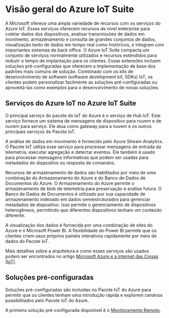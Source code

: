 <properties
	pageTitle="Visão geral do Microsoft Azure IoT Suite | Microsoft Azure"
	description="Isso fornecerá uma visão geral do Azure IoT Suite."
	services=""
	documentationCenter=".net"
	authors="aguilaaj"
	manager="timlt"
	editor=""/>

<tags
     ms.service="na"
     ms.devlang="na"
     ms.topic="article"
     ms.tgt_pltfrm="na"
     ms.workload="tbd"
     ms.date="10/06/2015"
     ms.author="araguila"/>

# Visão geral do Azure IoT Suite

A Microsoft oferece uma ampla variedade de recursos com os serviços do Azure IoT. Esses serviços oferecem recursos de nível enterprise para coletar dados dos dispositivos, analisar transmissões de dados em movimento, armazenamento e consulta de grandes conjuntos de dados, visualização tanto de dados em tempo real como históricos, e integram com importantes sistemas de back office. O Azure IoT Suite compacta um conjunto de serviços normalmente utilizados e recursos estendidos para reduzir o tempo de implantação para os clientes. Essas extensões incluem soluções pré-configuradas que oferecem a implementação de base dos padrões mais comuns de solução. Combinado com os kits de desenvolvimento de software (software development kit, SDKs) IoT, os clientes podem personalizar facilmente as soluções pré-configuradas ou aproveitá-las como exemplos para o desenvolvimento de novas soluções.

## Serviços do Azure IoT no Azure IoT Suite

O principal serviço do pacote do IoT do Azure é o serviço de Hub IoT. Este serviço fornece um sistema de mensagens de dispositivo para nuvem e de nuvem para serviço. Ele atua como gateway para a nuvem e os outros principais serviços do Pacote IoT.

A análise de dados em movimento é fornecido pelo Azure Stream Analytics. O Pacote IoT utiliza esse serviço para processar mensagens de entrada da telemetria, executar agregação e detectar eventos. Ele também é usado para processar mensagens informativas que podem ser usadas para metadados do dispositivo ou resposta de comandos.

Recursos de armazenamento de dados são habilitados por meio de uma combinação do Armazenamento do Azure e do Banco de Dados de Documentos do Azure. O Armazenamento do Azure permite o armazenamento de blob de telemetria para preservação e análise futura. O Banco de Dados de Documentos é utilizado por sua capacidade de armazenamento indexado em dados semiestruturados para gerenciar metadados de dispositivo. Isso permite o gerenciamento de dispositivos heterogêneos, permitindo que diferentes dispositivos tenham um conteúdo diferente.

A visualização dos dados é fornecida por uma combinação de sites do Azure e o Microsoft Power BI. A flexibilidade do Power BI permite que os clientes criem seus próprios painéis interativos rapidamente por meio de dados do Pacote IoT.

Mais detalhes sobre a arquitetura e como esses serviços são usados podem ser encontrados no artigo [Microsoft Azure e a Internet das Coisas (IoT)](iot-suite-what-is-azure-iot.md).

## Soluções pré-configuradas

Soluções pré-configuradas são incluídas no Pacote IoT do Azure para permitir que os clientes tenham uma introdução rápida e explorem cenários possibilitados pelo Pacote IoT do Azure.

A primeira solução pré-configurada disponível é o [Monitoramento Remoto](iot-suite-what-are-preconfigured-solutions.md).

<!---HONumber=Oct15_HO2-->